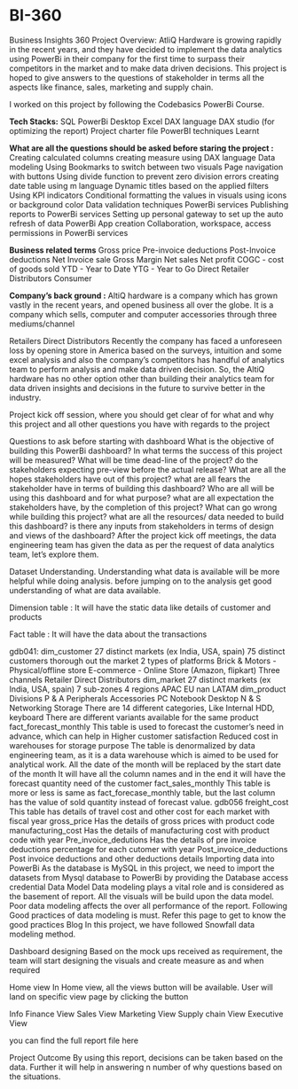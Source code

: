 # BI-360

Business Insights 360
Project Overview:
AtliQ Hardware is growing rapidly in the recent years, and they have decided to implement the data analytics using PowerBi in their company for the first time to surpass their competitors in the market and to make data driven decisions. This project is hoped to give answers to the questions of stakeholder in terms all the aspects like finance, sales, marketing and supply chain.

I worked on this project by following the Codebasics PowerBi Course.

**Tech Stacks:**
SQL
PowerBi Desktop
Excel
DAX language
DAX studio (for optimizing the report)
Project charter file
PowerBI techniques Learnt

**What are all the questions should be asked before staring the project :**
Creating calculated columns
creating measure using DAX language
Data modeling
Using Bookmarks to switch between two visuals
Page navigation with buttons
Using divide function to prevent zero division errors
creating date table using m language
Dynamic titles based on the applied filters
Using KPI indicators
Conditional formatting the values in visuals using icons or background color
Data validation techniques
PowerBi services
Publishing reports to PowerBi services
Setting up personal gateway to set up the auto refresh of data
PowerBi App creation
Collaboration, workspace, access permissions in PowerBi services

**Business related terms**
Gross price
Pre-invoice deductions
Post-Invoice deductions
Net Invoice sale
Gross Margin
Net sales
Net profit
COGC - cost of goods sold
YTD - Year to Date
YTG - Year to Go
Direct
Retailer
Distributors
Consumer

**Company’s back ground :**
AltiQ hardware is a company which has grown vastly in the recent years, and opened business all over the globe. It is a company which sells, computer and computer accessories through three mediums/channel

Retailers
Direct
Distributors
Recently the company has faced a unforeseen loss by opening store in America based on the surveys, intuition and some excel analysis and also the company’s competitors has handful of analytics team to perform analysis and make data driven decision. So, the AltiQ hardware has no other option other than building their analytics team for data driven insights and decisions in the future to survive better in the industry.

Project kick off session, where you should get clear of for what and why this project and all other questions you have with regards to the project

Questions to ask before starting with dashboard
What is the objective of building this PowerBi dashboard?
In what terms the success of this project will be measured?
What will be time dead-line of the project?
do the stakeholders expecting pre-view before the actual release?
What are all the hopes stakeholders have out of this project?
what are all fears the stakeholder have in terms of building this dashboard?
Who are all will be using this dashboard and for what purpose?
what are all expectation the stakeholders have, by the completion of this project?
What can go wrong while building this project?
what are all the resources/ data needed to build this dashboard?
is there any inputs from stakeholders in terms of design and views of the dashboard?
After the project kick off meetings, the data engineering team has given the data as per the request of data analytics team, let’s explore them.

Dataset Understanding.
Understanding what data is available will be more helpful while doing analysis. before jumping on to the analysis get good understanding of what are data available.

Dimension table : It will have the static data like details of customer and products

Fact table : It will have the data about the transactions

gdb041:
dim_customer
27 distinct markets (ex India, USA, spain)
75 distinct customers thorough out the market
2 types of platforms
Brick & Motors - Physical/offline store
E-commerce - Online Store (Amazon, flipkart)
Three channels
Retailer
Direct
Distributors
dim_market
27 distinct markets (ex India, USA, spain)
7 sub-zones
4 regions
APAC
EU
nan
LATAM
dim_product
Divisions
P & A
Peripherals
Accessories
PC
Notebook
Desktop
N & S
Networking
Storage
There are 14 different categories, Like Internal HDD, keyboard
There are different variants available for the same product
fact_forecast_monthly
This table is used to forecast the customer’s need in advance, which can help in
Higher customer satisfaction
Reduced cost in warehouses for storage purpose
The table is denormalized by data engineering team, as it is a data warehouse which is aimed to be used for analytical work.
All the date of the month will be replaced by the start date of the month
It will have all the column names and in the end it will have the forecast quantity need of the customer
fact_sales_monthly
This table is more or less is same as fact_forecase_monthly table, but the last column has the value of sold quantity instead of forecast value.
gdb056
freight_cost
This table has details of travel cost and other cost for each market with fiscal year
gross_price
Has the details of gross prices with product code
manufacturing_cost
Has the details of manufacturing cost with product code with year
Pre_invoice_dedutions
Has the details of pre invoice deductions percentage for each cutomer with year
Post_invoice_deductions
Post invoice deductions and other deductions details
Importing data into PowerBi
As the database is MySQL in this project, we need to import the datasets from Mysql database to PowerBi by providing the Database access credential
Data Model
Data modeling plays a vital role and is considered as the basement of report. All the visuals will be build upon the data model.
Poor data modeling affects the over all performance of the report.
Following Good practices of data modeling is must. Refer this page to get to know the good practices Blog
In this project, we have followed Snowfall data modeling method.


Dashboard designing
Based on the mock ups received as requirement, the team will start designing the visuals and create measure as and when required

Home view
In Home view, all the views button will be available. User will land on specific view page by clicking the button

Info
Finance View
Sales View
Marketing View
Supply chain View
Executive View

you can find the full report file here 

Project Outcome
By using this report, decisions can be taken based on the data. Further it will help in answering n number of why questions based on the situations.

